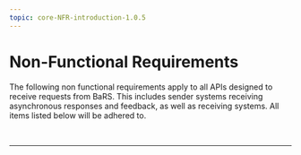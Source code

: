 ```yaml
---
topic: core-NFR-introduction-1.0.5
---
```


# Non-Functional Requirements

The following non functional requirements apply to all APIs designed to receive requests from BaRS. This includes sender systems receiving asynchronous responses and feedback, as well as receiving systems. All items listed below will be adhered to.

<br>
<hr>